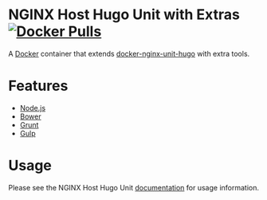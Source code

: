 # NGINX Host Hugo Unit with Extras [![Docker Pulls](https://img.shields.io/docker/pulls/handcraftedbits/nginx-unit-hugo-extras.svg?maxAge=2592000)](https://hub.docker.com/r/handcraftedbits/nginx-unit-hugo-extras)

A [Docker](https://www.docker.com) container that extends
[docker-nginx-unit-hugo](https://github.com/handcraftedbits/docker-nginx-unit-hugo) with extra tools.

# Features

* [Node.js](https://nodejs.org)
* [Bower](https://bower.io)
* [Grunt](http://gruntjs.com)
* [Gulp](http://gulpjs.com)

# Usage

Please see the NGINX Host Hugo Unit [documentation](https://github.com/handcraftedbits/docker-nginx-unit-hugo#usage) for
usage information.